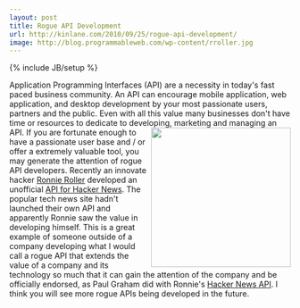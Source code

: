 ```yaml
---
layout: post
title: Rogue API Development
url: http://kinlane.com/2010/09/25/rogue-api-development/
image: http://blog.programmableweb.com/wp-content/rroller.jpg
---
```

{% include JB/setup %}
<p>
     Application Programming Interfaces (API) are a necessity in today's fast paced business community. An API can encourage mobile application, web application, and desktop development by your most passionate users, partners and the public. Even with all this value many businesses don't have time or resources to dedicate to developing, marketing and managing an API.<img class="alignnone c1" title="Hacker News API" src="http://blog.programmableweb.com/wp-content/rroller.jpg" alt="" width="250" align="right" /> If you are fortunate enough to have a passionate user base and / or offer a extremely valuable tool, you may generate the attention of rogue API developers. Recently an innovate hacker <a href="http://ronnieroller.com/" target="_blank">Ronnie Roller</a> developed an unofficial <a href="http://api.ihackernews.com/" target="_blank">API for Hacker News</a>. The popular tech news site hadn't launched their own API and apparently Ronnie saw the value in developing himself. This is a great example of someone outside of a company developing what I would call a rogue API that extends the value of a company and its technology so much that it can gain the attention of the company and be officially endorsed, as Paul Graham did with Ronnie's <a href="http://api.ihackernews.com/" target="_blank">Hacker News API</a>. I think you will see more rogue APIs being developed in the future.
</p>